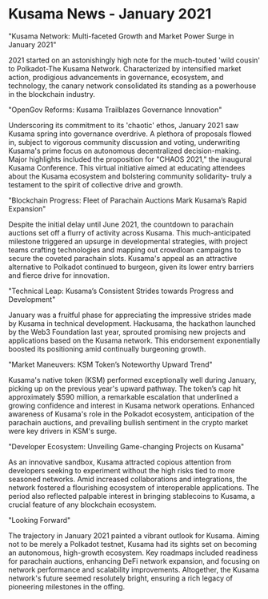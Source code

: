# Kusama News - January 2021

"Kusama Network: Multi-faceted Growth and Market Power Surge in January 2021"

2021 started on an astonishingly high note for the much-touted 'wild cousin' to
Polkadot-The Kusama Network. Characterized by intensified market action,
prodigious advancements in governance, ecosystem, and technology, the canary
network consolidated its standing as a powerhouse in the blockchain industry.

"OpenGov Reforms: Kusama Trailblazes Governance Innovation"

Underscoring its commitment to its 'chaotic' ethos, January 2021 saw Kusama
spring into governance overdrive. A plethora of proposals flowed in, subject to
vigorous community discussion and voting, underwriting Kusama's prime focus on
autonomous decentralized decision-making. Major highlights included the
proposition for "CHAOS 2021," the inaugural Kusama Conference. This virtual
initiative aimed at educating attendees about the Kusama ecosystem and
bolstering community solidarity- truly a testament to the spirit of collective
drive and growth.

"Blockchain Progress: Fleet of Parachain Auctions Mark Kusama’s Rapid Expansion"

Despite the initial delay until June 2021, the countdown to parachain auctions
set off a flurry of activity across Kusama. This much-anticipated milestone
triggered an upsurge in developmental strategies, with project teams crafting
technologies and mapping out crowdloan campaigns to secure the coveted parachain
slots. Kusama's appeal as an attractive alternative to Polkadot continued to
burgeon, given its lower entry barriers and fierce drive for innovation.

"Technical Leap: Kusama’s Consistent Strides towards Progress and Development"

January was a fruitful phase for appreciating the impressive strides made by
Kusama in technical development. Hackusama, the hackathon launched by the Web3
Foundation last year, sprouted promising new projects and applications based on
the Kusama network. This endorsement exponentially boosted its positioning amid
continually burgeoning growth.

"Market Maneuvers: KSM Token’s Noteworthy Upward Trend"

Kusama's native token (KSM) performed exceptionally well during January, picking
up on the previous year's upward pathway. The token’s cap hit approximately $590
million, a remarkable escalation that underlined a growing confidence and
interest in Kusama network operations. Enhanced awareness of Kusama's role in
the Polkadot ecosystem, anticipation of the parachain auctions, and prevailing
bullish sentiment in the crypto market were key drivers in KSM's surge.

"Developer Ecosystem: Unveiling Game-changing Projects on Kusama"

As an innovative sandbox, Kusama attracted copious attention from developers
seeking to experiment without the high risks tied to more seasoned networks.
Amid increased collaborations and integrations, the network fostered a
flourishing ecosystem of interoperable applications. The period also reflected
palpable interest in bringing stablecoins to Kusama, a crucial feature of any
blockchain ecosystem.

"Looking Forward"

The trajectory in January 2021 painted a vibrant outlook for Kusama. Aiming not
to be merely a Polkadot testnet, Kusama had its sights set on becoming an
autonomous, high-growth ecosystem. Key roadmaps included readiness for parachain
auctions, enhancing DeFi network expansion, and focusing on network performance
and scalability improvements. Altogether, the Kusama network's future seemed
resolutely bright, ensuring a rich legacy of pioneering milestones in the
offing.
